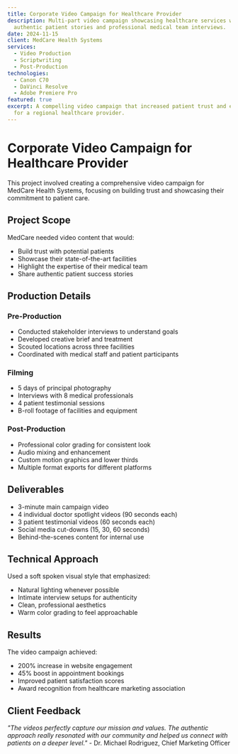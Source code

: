 ```yaml
---
title: Corporate Video Campaign for Healthcare Provider
description: Multi-part video campaign showcasing healthcare services with
  authentic patient stories and professional medical team interviews.
date: 2024-11-15
client: MedCare Health Systems
services:
  - Video Production
  - Scriptwriting
  - Post-Production
technologies:
  - Canon C70
  - DaVinci Resolve
  - Adobe Premiere Pro
featured: true
excerpt: A compelling video campaign that increased patient trust and engagement
  for a regional healthcare provider.
---
```


# Corporate Video Campaign for Healthcare Provider

This project involved creating a comprehensive video campaign for MedCare Health Systems, focusing on building trust and showcasing their commitment to patient care.

## Project Scope

MedCare needed video content that would:
- Build trust with potential patients
- Showcase their state-of-the-art facilities
- Highlight the expertise of their medical team
- Share authentic patient success stories

## Production Details

### Pre-Production
- Conducted stakeholder interviews to understand goals
- Developed creative brief and treatment
- Scouted locations across three facilities
- Coordinated with medical staff and patient participants

### Filming
- 5 days of principal photography
- Interviews with 8 medical professionals
- 4 patient testimonial sessions
- B-roll footage of facilities and equipment

### Post-Production
- Professional color grading for consistent look
- Audio mixing and enhancement
- Custom motion graphics and lower thirds
- Multiple format exports for different platforms

## Deliverables

- 3-minute main campaign video
- 4 individual doctor spotlight videos (90 seconds each)
- 3 patient testimonial videos (60 seconds each)
- Social media cut-downs (15, 30, 60 seconds)
- Behind-the-scenes content for internal use

## Technical Approach

Used a soft spoken visual style that emphasized:
- Natural lighting whenever possible
- Intimate interview setups for authenticity
- Clean, professional aesthetics
- Warm color grading to feel approachable

## Results

The video campaign achieved:
- 200% increase in website engagement
- 45% boost in appointment bookings
- Improved patient satisfaction scores
- Award recognition from healthcare marketing association

## Client Feedback

*"The videos perfectly capture our mission and values. The authentic approach really resonated with our community and helped us connect with patients on a deeper level."* - Dr. Michael Rodriguez, Chief Marketing Officer